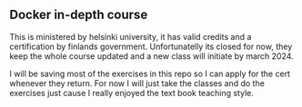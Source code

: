 ## Docker in-depth course
This is ministered by helsinki university, it has valid credits and a certification by finlands government.
Unfortunatelly its closed for now, they keep the whole course updated and a new class will initiate by march 2024.

I will be saving most of the exercises in this repo so I can apply for the cert whenever they return.
For now I will just take the classes and do the exercises just cause I really enjoyed the text book teaching style. 
